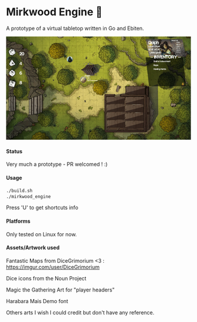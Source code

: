 # Mirkwood Engine 🧝

A prototype of a virtual tabletop written in Go and Ebiten.

![img](images/prototype.gif)

#### Status

Very much a prototype - PR welcomed ! :)

#### Usage

    ./build.sh
    ./mirkwood_engine

Press 'U' to get shortcuts info

#### Platforms

Only tested on Linux for now.

#### Assets/Artwork used

Fantastic Maps from DiceGrimorium <3 : https://imgur.com/user/DiceGrimorium

Dice icons from the Noun Project

Magic the Gathering Art for "player headers"

Harabara Mais Demo font

Others arts I wish I could credit but don't have any reference.